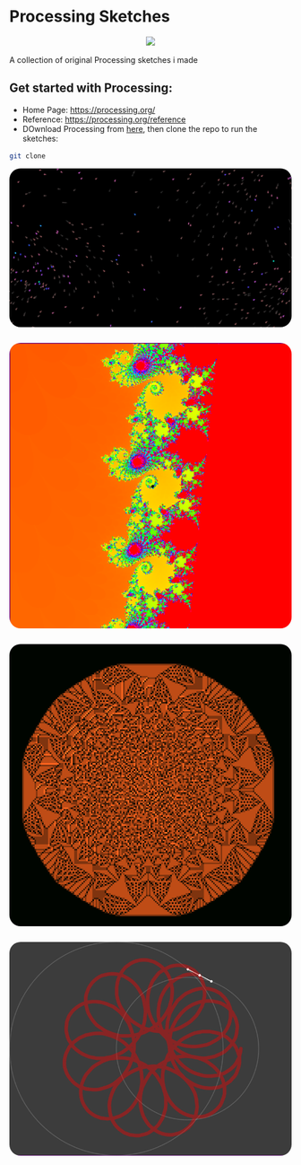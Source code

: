 # Processing Sketches

<div style="width: max-content; margin: auto;">
	<img src="https://upload.wikimedia.org/wikipedia/commons/c/cb/Processing_2021_logo.svg" width="100"/>
</div>

A collection of original Processing sketches i made

## Get started with Processing:

-   Home Page: https://processing.org/
-   Reference: https://processing.org/reference
-   DOwnload Processing from [here](https://processing.org/download), then clone the repo to run the sketches:

```bash
git clone
```

<div style="width: 100%; margin: auto; display: flex; flex-direction: column; gap: 2em;">
	<img src="images/flock.png" style="border-radius: 20px"/>
	<img src="images/mandelbrot.png" style="border-radius: 20px"/>
	<img src="images/sandpiles.png" style="border-radius: 20px"/>
	<img src="images/rose.png" style="border-radius: 20px"/>
</div>
